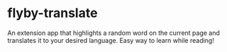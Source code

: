 # flyby-translate

An extension app that highlights a random word on the current page and translates it to your desired language. Easy way to learn while reading!
